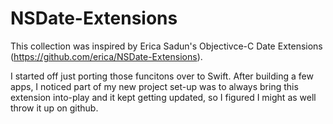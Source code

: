 # NSDate-Extensions
This collection was inspired by Erica Sadun's Objectivce-C Date Extensions (https://github.com/erica/NSDate-Extensions).  

I started off just porting those funcitons over to Swift.  After building a few apps, I noticed part of my new project set-up was to always bring this extension into-play and it kept getting updated, so I figured I might as well throw it up on github.

